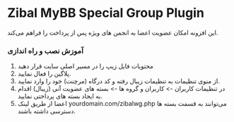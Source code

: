 # Zibal MyBB Special Group Plugin

این افزونه امکان عضویت اعضا به انجمن های ویژه پس از پرداخت را فراهم می‌کند.

### آموزش نصب و راه‌ اندازی
1. محتویات فایل زیپ را در مسیر اصلی سایت قرار دهید
2. پلاگین را فعال نمایید.
3. از منوی تنظیمات به تنظیمات زیبال رفته و کد درگاه (مرچنت) خود را وارد نمایید.
4. در تنظیمات کاربران -> کاربران و گروه ها -> بسته های عضویت آنی (زیبال) اقدام به ایجاد بسته های پرداختی نمایید.
5. اعضا از طریق لینک yourdomain.com/zibalwg.php می‌توانند به قسمت بسته ها دسترسی داشته باشند.
